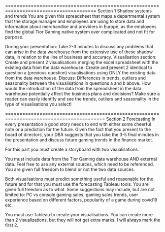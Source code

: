 ======================================================================================
Section 1 Shadow systems and trends
You are given this spreadsheet that maps a departmental system that the storage manager and employees are using to store data and information about merchandise and providers in Europe, as the employees find the global Tior Gaming native system over complicated and not fit for purpose. 

During your presentation:
Take 2-3 minutes to discuss any problems that can arise in the data warehouse from the extensive use of these shadow data, in relation to the line of business and accuracy.
Visualisation section:
Create and present 2 visualisations merging the excel spreadsheet with the existing data from the data warehouse.
Create and present 2 identical to question a (previous question) visualisations using ONLY the existing data from the data warehouse.
Discuss: 
Differences in trends, outliers and seasonality between the visualisations in questions a and b above. 
How would the introduction of the data from the spreadsheet in the data warehouse potentially affect the business plans and decisions? 
Make sure a reader can easily identify and see the trends, outliers and seasonality in the type of visualisations you select!

=========================================================================================
Section 2 Forecasting
In every presentation a good story needs to end with either some cheerful note or a prediction for the future. Given the fact that you present to the board of directors, your DBA suggests that you take the 3-5 final minutes in the presentation and discuss future gaming trends in the finance market. 

For this part you must create a storyboard with two visualisations.

You must include data from the Tior Gaming data warehouse AND external data. Feel free to use any external sources, which need to be referenced. You are given full freedom to blend or not the two data sources.

Both visualisations must predict something useful and reasonable for the future and for that  you must use the forecasting Tableau tools. You are given full freedom as to what. Some suggestions may include, but are not limited to: PC vs console gaming sales, gaming sales trends, user experience based on different factors, popularity of a game during covid19 etc.

You must use Tableau to create your visualisations.
You can create more than 2 visualizations, but they will not get extra marks. I will always mark the first 2.
